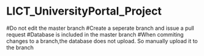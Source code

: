 # LICT_UniversityPortal_Project
#Do not edit the master branch
#Create a seperate branch and issue a pull request
#Database is included in the master branch
#When commiting changes to a branch,the database does not upload. So manually upload it to the branch
